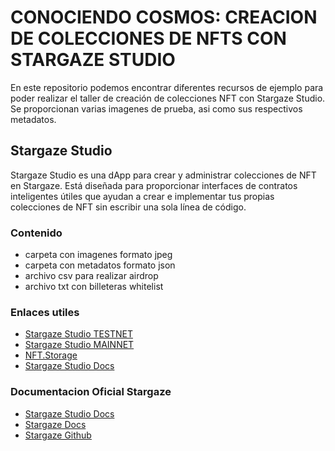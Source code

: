 CONOCIENDO COSMOS: CREACION DE COLECCIONES DE NFTS CON STARGAZE STUDIO
======

En este repositorio podemos encontrar diferentes recursos de ejemplo para poder realizar el taller de creación de colecciones NFT con Stargaze Studio. Se proporcionan varias imagenes de prueba, asi como sus respectivos metadatos. 

## Stargaze Studio

Stargaze Studio es una dApp para crear y administrar colecciones de NFT en Stargaze. Está diseñada para proporcionar interfaces de contratos inteligentes útiles que ayudan a crear e implementar tus propias colecciones de NFT sin escribir una sola línea de código.

### Contenido 

* carpeta con imagenes formato jpeg
* carpeta con metadatos formato json
* archivo csv para realizar airdrop
* archivo txt con billeteras whitelist

### Enlaces utiles 

* [Stargaze Studio TESTNET](https://studio.publicawesome.dev/collections/create/)
* [Stargaze Studio MAINNET](https://studio.stargaze.zone/)
* [NFT.Storage](https://nft.storage/)
* [Stargaze Studio Docs](https://docs.stargaze.zone/guides/stargaze-studio)

### Documentacion Oficial Stargaze

* [Stargaze Studio Docs](https://docs.stargaze.zone/guides/stargaze-studio)
* [Stargaze Docs](https://docs.stargaze.zone/guides/readme)
* [Stargaze Github](https://github.com/public-awesome/stargaze-tools)
